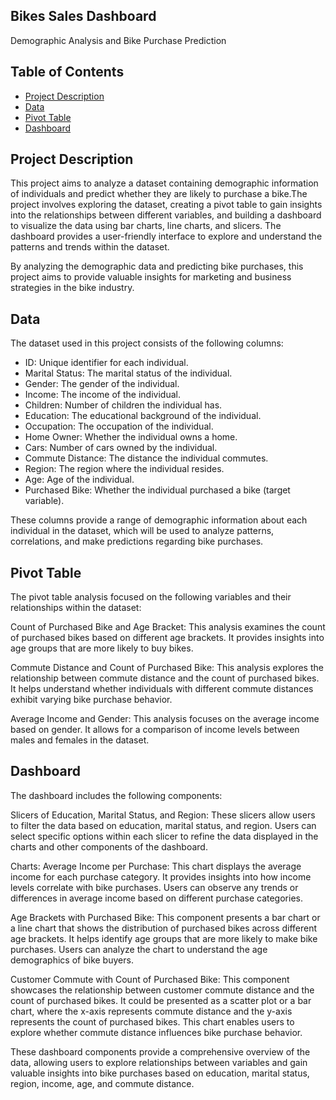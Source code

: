 ## Bikes Sales Dashboard
Demographic Analysis and Bike Purchase Prediction

## Table of Contents

- [Project Description](#project-description)
- [Data](#data)
- [Pivot Table](#pivot-table)
- [Dashboard](#dashboard)

## Project Description
This project aims to analyze a dataset containing demographic information of individuals and predict whether they are likely to purchase a bike.The project involves exploring the dataset, creating a pivot table to gain insights into the relationships between different variables, and building a dashboard to visualize the data using bar charts, line charts, and slicers. The dashboard provides a user-friendly interface to explore and understand the patterns and trends within the dataset.

By analyzing the demographic data and predicting bike purchases, this project aims to provide valuable insights for marketing and business strategies in the bike industry.

## Data

The dataset used in this project consists of the following columns:

- ID: Unique identifier for each individual.
- Marital Status: The marital status of the individual.
- Gender: The gender of the individual.
- Income: The income of the individual.
- Children: Number of children the individual has.
- Education: The educational background of the individual.
- Occupation: The occupation of the individual.
- Home Owner: Whether the individual owns a home.
- Cars: Number of cars owned by the individual.
- Commute Distance: The distance the individual commutes.
- Region: The region where the individual resides.
- Age: Age of the individual.
- Purchased Bike: Whether the individual purchased a bike (target variable).

These columns provide a range of demographic information about each individual in the dataset, which will be used to analyze patterns, correlations, and make predictions regarding bike purchases.

## Pivot Table

The pivot table analysis focused on the following variables and their relationships within the dataset:

Count of Purchased Bike and Age Bracket: This analysis examines the count of purchased bikes based on different age brackets. It provides insights into age groups that are more likely to buy bikes. 

Commute Distance and Count of Purchased Bike: This analysis explores the relationship between commute distance and the count of purchased bikes. It helps understand whether individuals with different commute distances exhibit varying bike purchase behavior. 

Average Income and Gender: This analysis focuses on the average income based on gender. It allows for a comparison of income levels between males and females in the dataset. 

## Dashboard
The dashboard includes the following components:

Slicers of Education, Marital Status, and Region: These slicers allow users to filter the data based on education, marital status, and region. Users can select specific options within each slicer to refine the data displayed in the charts and other components of the dashboard.

Charts:
Average Income per Purchase: This chart displays the average income for each purchase category. It provides insights into how income levels correlate with bike purchases. Users can observe any trends or differences in average income based on different purchase categories.

Age Brackets with Purchased Bike: This component presents a bar chart or a line chart that shows the distribution of purchased bikes across different age brackets. It helps identify age groups that are more likely to make bike purchases. Users can analyze the chart to understand the age demographics of bike buyers.

Customer Commute with Count of Purchased Bike: This component showcases the relationship between customer commute distance and the count of purchased bikes. It could be presented as a scatter plot or a bar chart, where the x-axis represents commute distance and the y-axis represents the count of purchased bikes. This chart enables users to explore whether commute distance influences bike purchase behavior.

These dashboard components provide a comprehensive overview of the data, allowing users to explore relationships between variables and gain valuable insights into bike purchases based on education, marital status, region, income, age, and commute distance.





